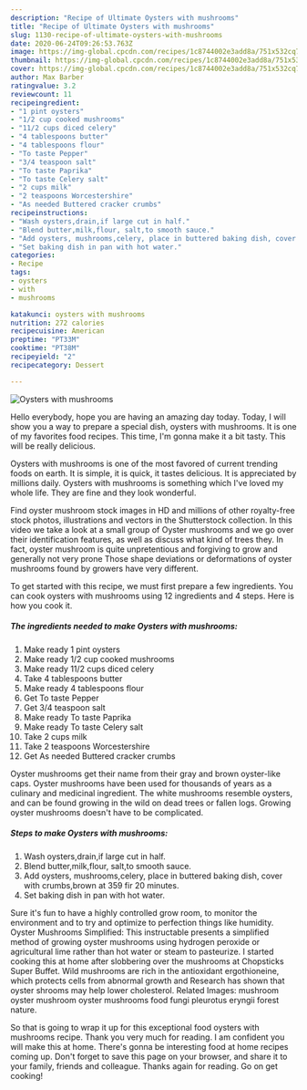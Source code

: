 ```yaml
---
description: "Recipe of Ultimate Oysters with mushrooms"
title: "Recipe of Ultimate Oysters with mushrooms"
slug: 1130-recipe-of-ultimate-oysters-with-mushrooms
date: 2020-06-24T09:26:53.763Z
image: https://img-global.cpcdn.com/recipes/1c8744002e3add8a/751x532cq70/oysters-with-mushrooms-recipe-main-photo.jpg
thumbnail: https://img-global.cpcdn.com/recipes/1c8744002e3add8a/751x532cq70/oysters-with-mushrooms-recipe-main-photo.jpg
cover: https://img-global.cpcdn.com/recipes/1c8744002e3add8a/751x532cq70/oysters-with-mushrooms-recipe-main-photo.jpg
author: Max Barber
ratingvalue: 3.2
reviewcount: 11
recipeingredient:
- "1 pint oysters"
- "1/2 cup cooked mushrooms"
- "11/2 cups diced celery"
- "4 tablespoons butter"
- "4 tablespoons flour"
- "To taste Pepper"
- "3/4 teaspoon salt"
- "To taste Paprika"
- "To taste Celery salt"
- "2 cups milk"
- "2 teaspoons Worcestershire"
- "As needed Buttered cracker crumbs"
recipeinstructions:
- "Wash oysters,drain,if large cut in half."
- "Blend butter,milk,flour, salt,to smooth sauce."
- "Add oysters, mushrooms,celery, place in buttered baking dish, cover with crumbs,brown at 359 fir 20 minutes."
- "Set baking dish in pan with hot water."
categories:
- Recipe
tags:
- oysters
- with
- mushrooms

katakunci: oysters with mushrooms 
nutrition: 272 calories
recipecuisine: American
preptime: "PT33M"
cooktime: "PT38M"
recipeyield: "2"
recipecategory: Dessert

---
```



![Oysters with mushrooms](https://img-global.cpcdn.com/recipes/1c8744002e3add8a/751x532cq70/oysters-with-mushrooms-recipe-main-photo.jpg)

Hello everybody, hope you are having an amazing day today. Today, I will show you a way to prepare a special dish, oysters with mushrooms. It is one of my favorites food recipes. This time, I'm gonna make it a bit tasty. This will be really delicious.

Oysters with mushrooms is one of the most favored of current trending foods on earth. It is simple, it is quick, it tastes delicious. It is appreciated by millions daily. Oysters with mushrooms is something which I've loved my whole life. They are fine and they look wonderful.

Find oyster mushroom stock images in HD and millions of other royalty-free stock photos, illustrations and vectors in the Shutterstock collection. In this video we take a look at a small group of Oyster mushrooms and we go over their identification features, as well as discuss what kind of trees they. In fact, oyster mushroom is quite unpretentious and forgiving to grow and generally not very prone Those shape deviations or deformations of oyster mushrooms found by growers have very different.


To get started with this recipe, we must first prepare a few ingredients. You can cook oysters with mushrooms using 12 ingredients and 4 steps. Here is how you cook it.

<!--inarticleads1-->

##### The ingredients needed to make Oysters with mushrooms:

1. Make ready 1 pint oysters
1. Make ready 1/2 cup cooked mushrooms
1. Make ready 11/2 cups diced celery
1. Take 4 tablespoons butter
1. Make ready 4 tablespoons flour
1. Get To taste Pepper
1. Get 3/4 teaspoon salt
1. Make ready To taste Paprika
1. Make ready To taste Celery salt
1. Take 2 cups milk
1. Take 2 teaspoons Worcestershire
1. Get As needed Buttered cracker crumbs


Oyster mushrooms get their name from their gray and brown oyster-like caps. Oyster mushrooms have been used for thousands of years as a culinary and medicinal ingredient. The white mushrooms resemble oysters, and can be found growing in the wild on dead trees or fallen logs. Growing oyster mushrooms doesn&#39;t have to be complicated. 

<!--inarticleads2-->

##### Steps to make Oysters with mushrooms:

1. Wash oysters,drain,if large cut in half.
1. Blend butter,milk,flour, salt,to smooth sauce.
1. Add oysters, mushrooms,celery, place in buttered baking dish, cover with crumbs,brown at 359 fir 20 minutes.
1. Set baking dish in pan with hot water.


Sure it&#39;s fun to have a highly controlled grow room, to monitor the environment and to try and optimize to perfection things like humidity. Oyster Mushrooms Simplified: This instructable presents a simplified method of growing oyster mushrooms using hydrogen peroxide or agricultural lime rather than hot water or steam to pasteurize. I started cooking this at home after slobbering over the mushrooms at Chopsticks Super Buffet. Wild mushrooms are rich in the antioxidant ergothioneine, which protects cells from abnormal growth and Research has shown that oyster shrooms may help lower cholesterol. Related Images: mushroom oyster mushroom oyster mushrooms food fungi pleurotus eryngii forest nature. 

So that is going to wrap it up for this exceptional food oysters with mushrooms recipe. Thank you very much for reading. I am confident you will make this at home. There's gonna be interesting food at home recipes coming up. Don't forget to save this page on your browser, and share it to your family, friends and colleague. Thanks again for reading. Go on get cooking!
